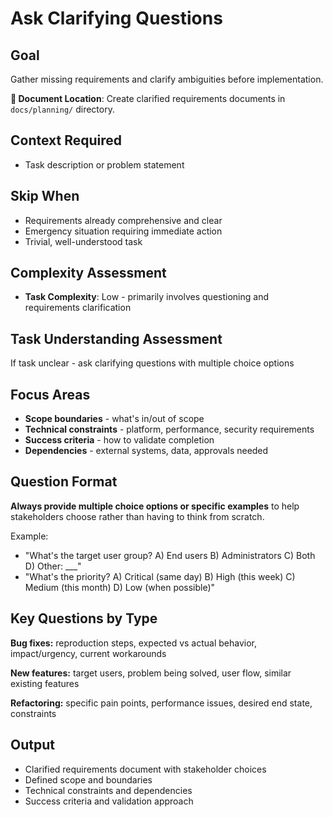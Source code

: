 # Ask Clarifying Questions

## Goal
Gather missing requirements and clarify ambiguities before implementation.

**📁 Document Location**: Create clarified requirements documents in `docs/planning/` directory.

## Context Required
- Task description or problem statement

## Skip When
- Requirements already comprehensive and clear
- Emergency situation requiring immediate action
- Trivial, well-understood task

## Complexity Assessment
- **Task Complexity**: Low - primarily involves questioning and requirements clarification

## Task Understanding Assessment
If task unclear - ask clarifying questions with multiple choice options

## Focus Areas
- **Scope boundaries** - what's in/out of scope
- **Technical constraints** - platform, performance, security requirements  
- **Success criteria** - how to validate completion
- **Dependencies** - external systems, data, approvals needed

## Question Format
**Always provide multiple choice options or specific examples** to help stakeholders choose rather than having to think from scratch.

Example:
- "What's the target user group? A) End users B) Administrators C) Both D) Other: ___"
- "What's the priority? A) Critical (same day) B) High (this week) C) Medium (this month) D) Low (when possible)"

## Key Questions by Type

**Bug fixes:** reproduction steps, expected vs actual behavior, impact/urgency, current workarounds

**New features:** target users, problem being solved, user flow, similar existing features  

**Refactoring:** specific pain points, performance issues, desired end state, constraints

## Output
- Clarified requirements document with stakeholder choices
- Defined scope and boundaries
- Technical constraints and dependencies
- Success criteria and validation approach 